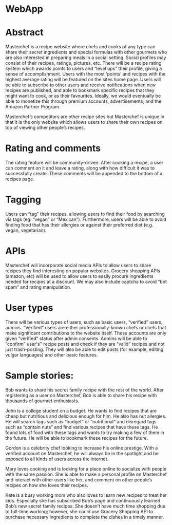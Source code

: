 # WebApp

# Abstract
Masterchef is a recipe website where chefs and cooks of any type can share their secret ingredients and special formulas with other gourmets who are also interested in preparing meals in a social setting.  Social profiles may consist of their recipes, ratings, pictures, etc.   There will be a recipe rating system which awards points to users and “level ups” their profile, giving a sense of accomplishment.  Users with the most ‘points’ and recipes with the highest average rating will be featured on the sites home page.  Users will be able to subscribe to other users and receive notifications when new recipes are published, and able to bookmark specific recipes that they might want to cook, or as their favourites.  Ideally, we would eventually be able to monetize this through premium accounts, advertisements, and the Amazon Partner Program.

Masterchef’s competitors are other recipe sites but Masterchef is unique in that it is the only website which allows users to share their own recipes on top of viewing other people’s recipes.

# Rating and comments
The rating feature will be community-driven.  After cooking a recipe, a user can comment on it and leave a rating, along with how difficult it was to successfully create.  These comments will be appended to the bottom of a recipes page.

# Tagging
Users can “tag” their recipes, allowing users to find their food by searching via tags (eg: “vegan” or “Mexican”). Furthermore, users will be able to avoid finding food that has their allergies or against their preferred diet (e.g. vegan, vegetarian).

# APIs
Masterchef will incorporate social media APIs to allow users to share recipes they find interesting on popular websites.  Grocery shopping APIs (amazon, etc) will be used to allow users to easily procure ingredients needed for recipes at a discount.  We may also include captcha to avoid “bot spam” and rating manipulation.  

# User types
There will be various types of users, such as basic users, “verified” users, admins. “Verified” users are either professionally-known chefs or chefs that make significant contributions to the website itself. These accounts are only given “verified” status after admin consents. Admins will be able to “confirm” user's’’ recipe posts and check if they are “valid” recipes and not just trash-posting. They will also be able to edit posts (for example, editing vulgar languages) and other basic features.


# Sample stories:
Bob wants to share his secret family recipe with the rest of the world. After registering as a user on Masterchef, Bob is able to share his recipe with thousands of gourmet enthusiasts.

John is a college student on a budget. He wants to find recipes that are cheap but nutritious and delicious enough for him. He also has nut allergies. He will search tags such as “budget” or “nutritional” and disregard tags such as “contain nuts” and find various recipes that have these tags. He found lots of food with these tags and wants to try making a few of them in the future. He will be able to bookmark these recipes for the future.

Gordon is a celebrity chef looking to increase his online prestige.  With a verified account on Masterchef, he will always be in the spotlight and be exposed to all kinds of users across the internet.

Mary loves cooking and is looking for a place online to socialize with people with the same passion.  She is able to make a personal profile on Masterchef and interact with other users like her, and comment on other people’s recipes on how she loves their recipes.

Kate is a busy working mom who also loves to learn new recipes to treat her kids. Especially she has subscribed Bob’s page and continuously learned Bob’s new secret family recipes. She doesn’t have much time shopping due to full-time working; however, she could use Grocery Shopping API to purchase necessary ingredients to complete the dishes in a timely manner.
